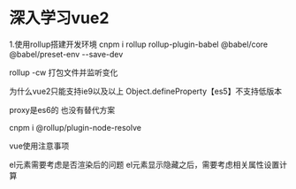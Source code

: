 <!--
 * @Description: 
 * @Version: 1.0
 * @Author: hzj
 * @Date: 2024-03-09 23:50:31
 * @LastEditors: hzj
 * @LastEditTime: 2024-03-16 22:26:35
-->
# 深入学习vue2


1.使用rollup搭建开发环境
 cnpm i rollup rollup-plugin-babel @babel/core @babel/preset-env --save-dev

 rollup -cw 打包文件并监听变化


 为什么vue2只能支持ie9以及以上
 Object.defineProperty【es5】不支持低版本

 proxy是es6的  也没有替代方案


cnpm i @rollup/plugin-node-resolve

vue使用注意事项

el元素需要考虑是否渲染后的问题
el元素显示隐藏之后，需要考虑相关属性设置计算